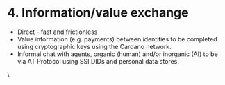 # 4. Information/value exchange

* Direct - fast and frictionless
* Value information (e.g. payments) between identities to be completed using cryptographic keys using the Cardano network.
* Informal chat with agents, organic (human) and/or inorganic (AI) to be via AT Protocol using SSI DIDs and personal data stores.

\
